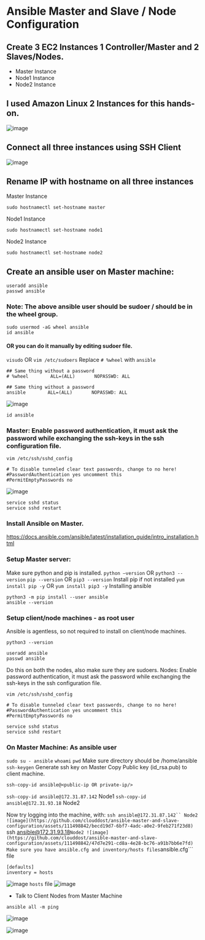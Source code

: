 # Ansible Master and Slave / Node Configuration

## Create 3 EC2 Instances 1 Controller/Master and 2 Slaves/Nodes.

* Master Instance 
* Node1 Instance
* Node2 Instance

## I used Amazon Linux 2 Instances for this hands-on.

![image](https://github.com/clouddost/ansible-master-and-slave-configuration/assets/111498842/cb03d24a-7319-43c1-8df6-b633a5184ad3)

## Connect all three instances using SSH Client

![image](https://github.com/clouddost/ansible-master-and-slave-configuration/assets/111498842/e361cecb-e9ac-4fd1-bb54-e66fc17c159a)

## Rename IP with hostname on all three instances

Master Instance
```
sudo hostnamectl set-hostname master
```
Node1 Instance
```
sudo hostnamectl set-hostname node1
```
Node2 Instance
```
sudo hostnamectl set-hostname node2
```
## Create an ansible user on Master machine:

```
useradd ansible
passwd ansible
```
### Note: The above ansible user should be sudoer / should be in the wheel group.
```
sudo usermod -aG wheel ansible
id ansible
```
#### OR you can do it manually by editing sudoer file. 
```visudo``` OR ```vim /etc/sudoers```
Replace ``` # %wheel ``` with ``` ansible ```
```
## Same thing without a password
# %wheel        ALL=(ALL)       NOPASSWD: ALL
```
```
## Same thing without a password
ansible        ALL=(ALL)       NOPASSWD: ALL
```
![image](https://github.com/clouddost/ansible-master-and-slave-configuration/assets/111498842/b807ab21-0fcf-45b0-9218-cc2beabaffdb)
```
id ansible
```
### Master: Enable password authentication, it must ask the password while exchanging the ssh-keys in the ssh configuration file.
```
vim /etc/ssh/sshd_config
```
```
# To disable tunneled clear text passwords, change to no here!
#PasswordAuthentication yes uncomment this
#PermitEmptyPasswords no
```
![image](https://github.com/clouddost/ansible-master-and-slave-configuration/assets/111498842/51c77f87-5bd8-4fde-8c31-b12f99aaa51f)
```
service sshd status
service sshd restart
```
### Install Ansible on Master.
https://docs.ansible.com/ansible/latest/installation_guide/intro_installation.html
### Setup Master server:
Make sure python and pip is installed.
```python –version``` OR ```python3 --version```
```pip --version``` OR ```pip3 --version```
Install pip if not installed
```yum install pip -y``` OR ```yum install pip3 -y```
Installing ansible
```
python3 -m pip install --user ansible
ansible --version
```
### Setup client/node machines - as root user
Ansible is agentless, so not required to install on client/node machines.
```
python3 --version
```
```
useradd ansible
passwd ansible
```
Do this on both the nodes, also make sure they are sudoers.
Nodes: Enable password authentication, it must ask the password while exchanging the ssh-keys in the ssh configuration file.

```
vim /etc/ssh/sshd_config
```
```
# To disable tunneled clear text passwords, change to no here!
#PasswordAuthentication yes uncomment this
#PermitEmptyPasswords no
```
```
service sshd status
service sshd restart
```
### On Master Machine: As ansible user
```sudo su - ansible```
```whoami```
```pwd``` Make sure directory should be /home/ansible
```ssh-keygen``` Generate ssh key on Master
Copy Public key (id_rsa.pub) to client machine.

```
ssh-copy-id ansible@<public-ip OR private-ip/>
```
```ssh-copy-id ansible@172.31.87.142``` Node1
```ssh-copy-id ansible@172.31.93.18``` Node2

Now try logging into the machine, with: 
```ssh ansible@172.31.87.142`` Node2
![image](https://github.com/clouddost/ansible-master-and-slave-configuration/assets/111498842/becd19d7-6bf7-4adc-a0e2-9feb271f23d8)
```ssh ansible@172.31.93.18``` Node2
![image](https://github.com/clouddost/ansible-master-and-slave-configuration/assets/111498842/47d7e291-cd8a-4e28-bc76-a91b7bb6e7fd)
Make sure you have ansible.cfg and inventory/hosts files
```ansible.cfg``` file
```
[defaults]
inventory = hosts
```
![image](https://github.com/clouddost/ansible-master-and-slave-configuration/assets/111498842/d11ecaa1-825f-48ba-b590-26c047ea3760)
```hosts``` file
![image](https://github.com/clouddost/ansible-master-and-slave-configuration/assets/111498842/698b0d22-e093-49af-b632-47cb285ef3e7)
- Talk to Client Nodes from Master Machine

```
ansible all -m ping
```
![image](https://github.com/clouddost/ansible-master-and-slave-configuration/assets/111498842/88296430-ed74-4914-9194-80f5e0a50e75)

![image](https://github.com/clouddost/ansible-master-and-slave-configuration/assets/111498842/b7e57f96-2cfc-400c-b4d6-bc255028cae5)